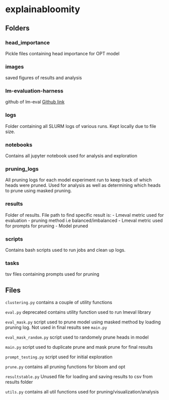 # explainabloomity


## Folders

### head_importance

Pickle files containing head importance for OPT model

### images

saved figures of results and analysis

### lm-evaluation-harness

github of lm-eval [Github link](https://github.com/EleutherAI/lm-evaluation-harness/tree/master)

### logs

Folder containing all SLURM logs of various runs. Kept locally due to file size.

### notebooks

Contains all jupyter notebook used for analysis and exploration

### pruning_logs

All pruning logs for each model experiment run to keep track of which heads were pruned. Used for analysis as well as determining which heads to prune using masked pruning.

### results

Folder of results. File path to find specific result is:
    - Lmeval metric used for evaluation
    - pruning method i.e balanced/imbalanced
    - Lmeval metric used for prompts for pruning
    - Model pruned

### scripts

Contains bash scripts used to run jobs and clean up logs.

### tasks

tsv files containing prompts used for pruning

## Files

`clustering.py` contains a couple of utility functions

`eval.py` deprecated contains utility function used to run lmeval library

`eval_mask.py` script used to prune model using masked method by loading pruning log. Not used in final results see `main.py`

`eval_mask_random.py` script used to randomely prune heads in model

`main.py` script used to duplicate prune and mask prune for final results

`prompt_testing.py` script used for initial exploration

`prune.py` contains all pruning functions for bloom and opt

`resultstable.py` Unused file for loading and saving results to csv from results folder

`utils.py` contains all util functions used for pruning/visualization/analysis


